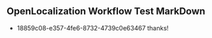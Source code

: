 ## OpenLocalization Workflow Test MarkDown

* 18859c08-e357-4fe6-8732-4739c0e63467 
thanks!



<!--HONumber=Jan16_HO4-->
